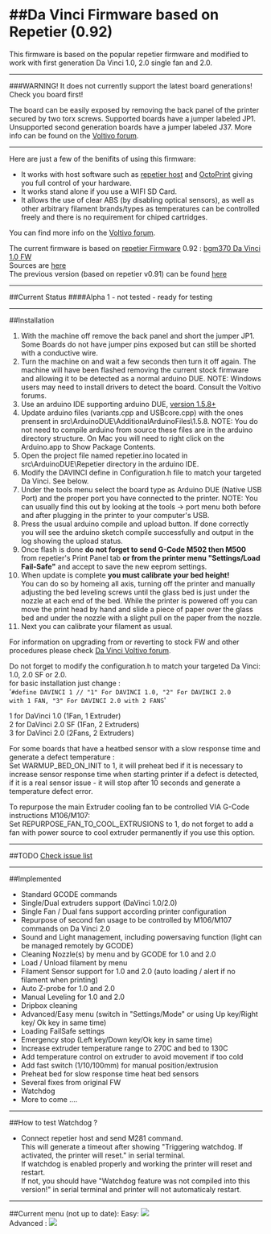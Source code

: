 ##Da Vinci Firmware based on Repetier (0.92)
============================

This firmware is based on the popular repetier firmware and modified to work with first generation Da Vinci 1.0, 2.0 single fan and 2.0.

***
###WARNING! It does not currently support the latest board generations! Check you board first!

The board can be easily exposed by removing the back panel of the printer secured by two torx screws.  Supported boards have a jumper labeled JP1.  Unsupported second generation boards have a jumper labeled J37. More info can be found on the [Voltivo forum](http://voltivo.com/forum/davinci-peersupport/340-new-kind-of-mainboard-no-j1-erase-jumper).
***

Here are just a few of the benifits of using this firmware:

* It works with host software such as [repetier host](http://repetier.com) and [OctoPrint](http://octoprint.org/) giving you full control of your hardware.
* It works stand alone if you use a WIFI SD Card. 
* It allows the use of clear ABS (by disabling optical sensors), as well as other arbitrary filament brands/types as temperatures can be controlled freely and there is no requirement for chiped cartridges. 

You can find more info on the [Voltivo forum](http://voltivo.com/forum/davinci-firmware).     

The current firmware is based on [repetier Firmware](https://github.com/repetier/Repetier-Firmware) 0.92 : [bgm370 Da Vinci 1.0 FW](https://github.com/bgm370/Repetier-Firmware)    
Sources are [here](https://github.com/luc-github/Repetier-Firmware-0.92)   
The previous version (based on repetier v0.91) can be found [here](https://github.com/luc-github/Repetier-Firmware)   

***
##Current Status
####Alpha 1 - not tested - ready for testing

***
##Installation
1. With the machine off remove the back panel and short the jumper JP1.  Some Boards do not have jumper pins exposed but can still be shorted with a conductive wire.
2. Turn the machine on and wait a few seconds then turn it off again.  The machine will have been flashed removing the current stock firmware and allowing it to be detected as a normal arduino DUE. NOTE: Windows users may need to install drivers to detect the board.  Consult the Voltivo forums.
3. Use an arduino IDE supporting arduino DUE, [version 1.5.8+](http://arduino.cc/en/Main/Software#toc3)    
4. Update arduino files (variants.cpp and USBcore.cpp) with the ones prensent in src\ArduinoDUE\AdditionalArduinoFiles\1.5.8.  NOTE: You do not need to compile arduino from source these files are in the arduino directory structure.  On Mac you will need to right click on the Arduino.app to Show Package Contents.    
5. Open the project file named repetier.ino located in src\ArduinoDUE\Repetier directory in the arduino IDE. 
6. Modify the DAVINCI define in Configuration.h file to match your targeted Da Vinci.  See below.
7. Under the tools menu select the board type as Arduino DUE (Native USB Port) and the proper port you have connected to the printer.  NOTE: You can usually find this out by looking at the tools -> port menu both before and after plugging in the printer to your computer's USB.
8. Press the usual arduino compile and upload button.
If done correctly you will see the arduino sketch compile successfully and output in the log showing the upload status.
9. Once flash is done <B>do not forget to send G-Code M502 then M500 </B>from repetier's Print Panel tab <B>or from the printer menu "Settings/Load Fail-Safe"</B> and accept to save the new eeprom settings. 
10. When update is complete <B>you must calibrate your bed height!</B>  
You can do so by homeing all axis, turning off the printer and manually adjusting the bed leveling screws until the glass bed is just under the nozzle at each end of the bed.  While the printer is powered off you can move the print head by hand and slide a piece of paper over the glass bed and under the nozzle with a slight pull on the paper from the nozzle.
11. Next you can calibrate your filament as usual.

For information on upgrading from or reverting to stock FW and other procedures please check [Da Vinci Voltivo forum](http://voltivo.com/forum/davinci).    

Do not forget to modify the configuration.h to match your targeted Da Vinci: 1.0, 2.0 SF or 2.0.   
for basic installation just change :   
'<code>#define DAVINCI 1 // "1" For DAVINCI 1.0, "2" For DAVINCI 2.0 with 1 FAN, "3" For DAVINCI 2.0 with 2 FANS</code>'    

  1 for DaVinci 1.0 (1Fan, 1 Extruder)   
  2 for DaVinci 2.0 SF (1Fan, 2 Extruders)   
  3 for DaVinci 2.0  (2Fans, 2 Extruders)   

For some boards that have a heatbed sensor with a slow response time and generate a defect temperature :   
Set WARMUP_BED_ON_INIT to 1, it will preheat bed if it is necessary to increase sensor response time when starting printer if a defect is detected, if it is a real sensor issue - it will stop after 10 seconds and generate a temperature defect error.   

To repurpose the main Extruder cooling fan to be controlled VIA G-Code instructions M106/M107:   
Set REPURPOSE_FAN_TO_COOL_EXTRUSIONS to 1, do not forget to add a fan with power source to cool extruder permanently if you use this option.     

***
##TODO
[Check issue list](https://github.com/luc-github/Repetier-Firmware-0.92/issues)   

***
##Implemented
* Standard GCODE commands
* Single/Dual extruders support (DaVinci 1.0/2.0)
* Single Fan / Dual fans support according printer configuration
* Repurpose of second fan usage to be controlled by M106/M107 commands on Da Vinci 2.0
* Sound and Light management, including powersaving function (light can be managed remotely by GCODE)
* Cleaning Nozzle(s) by menu and by GCODE for 1.0 and 2.0
* Load / Unload filament by menu
* Filament Sensor support for 1.0 and 2.0 (auto loading / alert if no filament when printing)
* Auto Z-probe for 1.0 and 2.0
* Manual Leveling for 1.0 and 2.0
* Dripbox cleaning
* Advanced/Easy menu (switch in "Settings/Mode" or using Up key/Right key/ Ok key in same time)
* Loading FailSafe settings
* Emergency stop (Left key/Down key/Ok key  in same time)
* Increase extruder temperature range to 270C and bed to 130C
* Add temperature control on extruder to avoid movement if too cold
* Add fast switch (1/10/100mm) for manual position/extrusion
* Preheat bed for slow response time heat bed sensors
* Several fixes from original FW
* Watchdog
* More to come ....

***
##How to test Watchdog ?
* Connect repetier host and send M281 command.    
This will generate a timeout  after showing "Triggering watchdog. If activated, the printer will reset." in serial terminal.    
If watchdog is enabled properly and working the printer will reset and restart.    
If not, you should have "Watchdog feature was not compiled into this version!" in serial terminal and printer will not automaticaly restart.   


***
##Current menu (not up to date):
Easy: <img src='https://cloud.githubusercontent.com/assets/8822552/4748170/bfa0b7e8-5a69-11e4-80b7-02b9c99fe122.png'>   
Advanced :  <img src='https://cloud.githubusercontent.com/assets/8822552/4748932/bebab9e2-5a7c-11e4-8fea-cdbe3d70820c.png'>   

